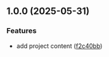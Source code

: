 ## 1.0.0 (2025-05-31)

### Features

* add project content ([f2c40bb](https://github.com/sleeping-in-bed/ubuntu_utils/commit/f2c40bbd08368e138a185729e2a39f09330a04f5))
